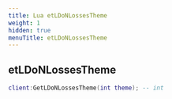 ```yaml
---
title: Lua etLDoNLossesTheme
weight: 1
hidden: true
menuTitle: etLDoNLossesTheme
---
```

## etLDoNLossesTheme
```lua
client:GetLDoNLossesTheme(int theme); -- int
```